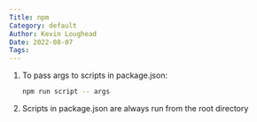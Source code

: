 ```yaml
---
Title: npm
Category: default
Author: Kevin Loughead
Date: 2022-08-07
Tags:
---
```


1. To pass args to scripts in package.json:

   ```bash
   npm run script -- args
   ```

2. Scripts in package.json are always run from the root directory
